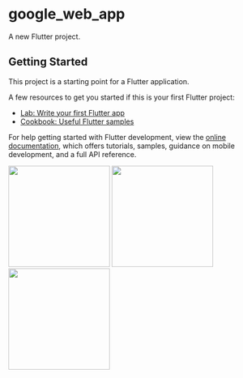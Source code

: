 # google_web_app

A new Flutter project.

## Getting Started

This project is a starting point for a Flutter application.

A few resources to get you started if this is your first Flutter project:

- [Lab: Write your first Flutter app](https://docs.flutter.dev/get-started/codelab)
- [Cookbook: Useful Flutter samples](https://docs.flutter.dev/cookbook)

For help getting started with Flutter development, view the
[online documentation](https://docs.flutter.dev/), which offers tutorials,
samples, guidance on mobile development, and a full API reference.


<img src="https://user-images.githubusercontent.com/118456066/211373382-56d72e2a-e875-4360-add7-e7c4aeaa93ae.jpg" width="200px">     <img src="https://user-images.githubusercontent.com/118456066/211373405-a1f20e6b-d966-44a3-9fd5-38b91ced7a6e.jpg" width="200px">    <img src="https://user-images.githubusercontent.com/118456066/211373422-fd010e13-cd1c-45b3-85f1-09570ba25f7f.jpg" width="200px">



